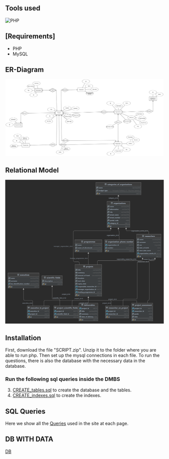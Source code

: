 ## Tools used
![PHP](https://img.shields.io/badge/php-%5E7.1.3-blue)

## [Requirements]
- PHP
- MySQL


## ER-Diagram

![](https://github.com/chchalil/elidek/blob/main/DIAGRAMS/ERD-updated.png)

## Relational Model

![](https://github.com/chchalil/elidek/blob/main/DIAGRAMS/elidek-ddl.png?raw=true)


## Installation
First, download the file "SCRIPT.zip". Unzip it to the folder where you are able to run php. Then set up the mysql connections in each file. To run the questions, there is also the database with the necessary data in the database. 


### Run the following sql queries inside the DMBS 

3. [CREATE_tables.sql](SQL-QUERIES/CREATE_tables.sql) to create the database and the tables.
4. [CREATE_indexes.sql](SQL-QUERIES/CREATE_indexes.sql) to create the indexes.


## SQL Queries

Here we show all the [Queries](SQL-QUERIES/PROJECT_QUERIES.sql) used in the site at each page.

## DB WITH DATA
[DB](DB/data.sql)
